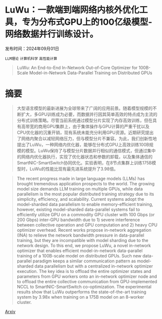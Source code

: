 # LuWu：一款端到端网络内核外优化工具，专为分布式GPU上的100亿级模型-网络数据并行训练设计。

发布时间：2024年09月01日

`LLM理论` `计算机科学` `高性能计算`

> LuWu: An End-to-End In-Network Out-of-Core Optimizer for 100B-Scale Model-in-Network Data-Parallel Training on Distributed GPUs

# 摘要

> 大型语言模型的最新进展为全球带来了广阔的应用前景。随着模型规模的不断扩大，多GPU训练成为必要，而数据并行因其简单高效的特点成为主流的分布式训练策略。尽管当前系统通过模型分片实现了内存高效训练，但在具有高带宽的商用GPU集群上，由于集体操作与GPU计算的严重干扰以及CPU优化器的沉重开销，现有系统未能充分利用GPU资源。近期研究提出了网络内聚合以减轻网络压力，但与模型分片不兼容。为此，我们创新性地提出了LuWu，一种网络内优化器，能够在分布式GPU上高效训练100B规模的模型。LuWu保持了与模型分片数据并行相似的通信模式，但通过集中的网络内优化器执行，实现了优化器状态和参数的卸载，以及集体通信的SmartNIC-SmartSwitch协同优化。实验表明，在8节点集群上训练175B模型时，LuWu的性能比现有最先进系统提升了3.98倍。

> The recent progress made in large language models (LLMs) has brought tremendous application prospects to the world. The growing model size demands LLM training on multiple GPUs, while data parallelism is the most popular distributed training strategy due to its simplicity, efficiency, and scalability. Current systems adopt the model-sharded data parallelism to enable memory-efficient training, however, existing model-sharded data-parallel systems fail to efficiently utilize GPU on a commodity GPU cluster with 100 Gbps (or 200 Gbps) inter-GPU bandwidth due to 1) severe interference between collective operation and GPU computation and 2) heavy CPU optimizer overhead. Recent works propose in-network aggregation (INA) to relieve the network bandwidth pressure in data-parallel training, but they are incompatible with model sharding due to the network design. To this end, we propose LuWu, a novel in-network optimizer that enables efficient model-in-network data-parallel training of a 100B-scale model on distributed GPUs. Such new data-parallel paradigm keeps a similar communication pattern as model-sharded data parallelism but with a centralized in-network optimizer execution. The key idea is to offload the entire optimizer states and parameters from GPU workers onto an in-network optimizer node and to offload the entire collective communication from GPU-implemented NCCL to SmartNIC-SmartSwitch co-optimization. The experimental results show that LuWu outperforms the state-of-the-art training system by 3.98x when training on a 175B model on an 8-worker cluster.

[Arxiv](https://arxiv.org/abs/2409.00918)